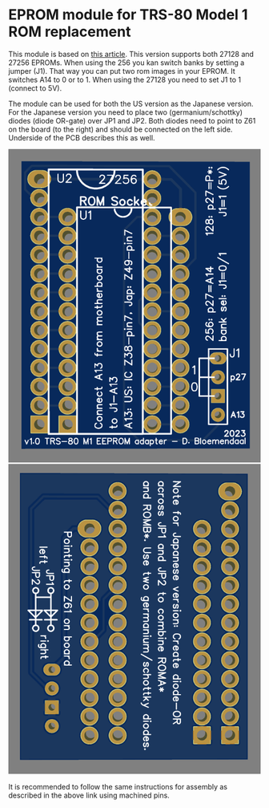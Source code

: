 # EPROM module for TRS-80 Model 1 ROM replacement

This module is based on [this article](https://www.trs-80.com/wordpress/repairs/using-an-eprom/). 
This version supports both 27128 and 27256 EPROMs. When using the 256 you kan switch banks by setting a jumper (J1). That way you can put two rom images in your EPROM. It switches A14 to 0 or to 1. When using the 27128 you need to set J1 to 1 (connect to 5V).

The module can be used for both the US version as the Japanese version. For the Japanese version you need to place two (germanium/schottky) diodes (diode OR-gate) over JP1 and JP2. Both diodes need to point to Z61 on the board (to the right) and should be connected on the left side. Underside of the PCB describes this as well.

![Front](./images/front.png "Front")
![Back](./images/back.png "Back")

It is recommended to follow the same instructions for assembly as described in the above link using machined pins.
